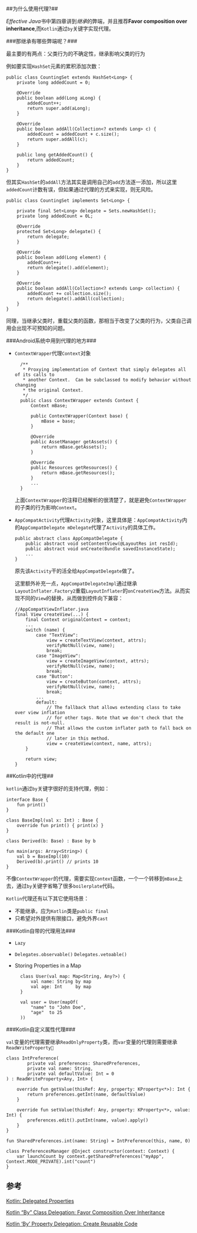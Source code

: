 ##为什么使用代理?##

*Effective Java*书中第四章讲到*继承*的弊端，并且推荐**Favor composition over inheritance**,而`Kotlin`通过`by`关键字实现代理。

###那继承有哪些弊端呢？###

最主要的有两点：父类行为的不确定性，继承影响父类的行为

例如要实现`HashSet`元素的累积添加次数：
	
	public class CountingSet extends HashSet<Long> {
	    private long addedCount = 0;
	
	    @Override
	    public boolean add(Long aLong) {
	        addedCount++;
	        return super.add(aLong);
	    }
	
	    @Override
	    public boolean addAll(Collection<? extends Long> c) {
	        addedCount = addedCount + c.size();
	        return super.addAll(c);
	    }
	
	    public long getAddedCount() {
	        return addedCount;
	    }
	}

但其实`HashSet`的`addAll`方法其实是调用自己的`add`方法逐一添加，所以这里`addedCount`计数有误，但如果通过代理的方式来实现，则无风险。

	public class CountingSet implements Set<Long> {
	
	    private final Set<Long> delegate = Sets.newHashSet();
	    private long addedCount = 0L;
	
	    @Override
	    protected Set<Long> delegate() {
	        return delegate;
	    }
	
	    @Override
	    public boolean add(Long element) {
	        addedCount++;
	        return delegate().add(element);
	    }
	
	    @Override
	    public boolean addAll(Collection<? extends Long> collection) {
	        addedCount += collection.size();
	        return delegate().addAll(collection);
	    }
	}

同理，当继承父类时，重载父类的函数，那相当于改变了父类的行为，父类自己调用会出现不可预知的问题。

###Android系统中用到代理的地方###

* `ContextWrapper`代理`Context`对象

		/**
		 * Proxying implementation of Context that simply delegates all of its calls to
		 * another Context.  Can be subclassed to modify behavior without changing
		 * the original Context.
		 */
		public class ContextWrapper extends Context {
		    Context mBase;
		
		    public ContextWrapper(Context base) {
		        mBase = base;
		    }
		    
		    @Override
		    public AssetManager getAssets() {
		        return mBase.getAssets();
		    }
		
		    @Override
		    public Resources getResources() {
		        return mBase.getResources();
		    }
		    ...
		}

	上面`ContextWrapper`的注释已经解析的很清楚了，就是避免`ContextWrapper`的子类的行为影响`Context`。
	
* 	`AppCompatActivity`代理`Activity`对象，这里具体是：`AppCompatActivity`内的`AppCompatDelegate mDelegate`代理了`Activity`的具体工作。

		public abstract class AppCompatDelegate {
		    public abstract void setContentView(@LayoutRes int resId);
		    public abstract void onCreate(Bundle savedInstanceState);
		    ...
		}

	原先该`Activity`干的活全给`AppCompatDelegate`做了。
	
	这里额外补充一点，`AppCompatDelegateImpl`通过继承`LayoutInflater.Factory2`重载`LayoutInflater`的`onCreateView`方法。从而实现不同的`View`的替换，从而做到控件向下兼容：
		
		//AppCompatViewInflater.java
		final View createView(...) {
	        final Context originalContext = context;
	        ...
	        switch (name) {
	            case "TextView":
	                view = createTextView(context, attrs);
	                verifyNotNull(view, name);
	                break;
	            case "ImageView":
	                view = createImageView(context, attrs);
	                verifyNotNull(view, name);
	                break;
	            case "Button":
	                view = createButton(context, attrs);
	                verifyNotNull(view, name);
	                break;
	            ...
	            default:
	                // The fallback that allows extending class to take over view inflation
	                // for other tags. Note that we don't check that the result is not-null.
	                // That allows the custom inflater path to fall back on the default one
	                // later in this method.
	                view = createView(context, name, attrs);
	        }
	
	        return view;
	    }
	    
##Kotlin中的代理##

`kotlin`通过`by`关键字很好的支持代理，例如：
	
	interface Base {
	    fun print()
	}
	 
	class BaseImpl(val x: Int) : Base {
	    override fun print() { print(x) }
	}
	 
	class Derived(b: Base) : Base by b
	 
	fun main(args: Array<String>) {
	    val b = BaseImpl(10)
	    Derived(b).print() // prints 10
	}

不像`ContextWrapper`的代理，需要实现`Context`函数，一个一个转移到`mBase`上去，通过`by`关键字省略了很多`boilerplate`代码。

`Kotlin`代理还有以下其它使用场景：

* 不能继承，应为`Kotlin`类是`public final`
* 只希望对外提供有限接口，避免外界`cast`

###Kotlin自带的代理用法###

* `Lazy`
* `Delegates.observable()` `Delegates.vetoable()`
* Storing Properties in a Map
		
		class User(val map: Map<String, Any?>) {
		    val name: String by map
		    val age: Int     by map
		}
		
		val user = User(mapOf(
		    "name" to "John Doe",
		    "age"  to 25
		))

###Kotlin自定义属性代理###

`val`变量的代理需要继承`ReadOnlyProperty`类，而`var`变量的代理则需要继承`ReadWriteProperty`
	
	class IntPreference(
	        private val preferences: SharedPreferences,
	        private val name: String,
	        private val defaultValue: Int = 0
	) : ReadWriteProperty<Any, Int> {
	
	    override fun getValue(thisRef: Any, property: KProperty<*>): Int {
	        return preferences.getInt(name, defaultValue)
	    }
	
	    override fun setValue(thisRef: Any, property: KProperty<*>, value: Int) {
	        preferences.edit().putInt(name, value).apply()
	    }
	}
	
	fun SharedPreferences.int(name: String) = IntPreference(this, name, 0)
	
	class PreferencesManager @Inject constructor(context: Context) {
	    var launchCount by context.getSharedPreferences("myApp", Context.MODE_PRIVATE).int("count")
	}
	
## 参考 ##

[Kotlin: Delegated Properties](https://kotlinlang.org/docs/reference/delegated-properties.html)

[Kotlin “By” Class Delegation: Favor Composition Over Inheritance](https://medium.com/rocket-fuel/kotlin-by-class-delegation-favor-composition-over-inheritance-a1b97fecd839)

[Kotlin ‘By’ Property Delegation: Create Reusable Code](https://medium.com/rocket-fuel/kotlin-by-property-delegation-create-reusable-code-f2bc2253e227)
